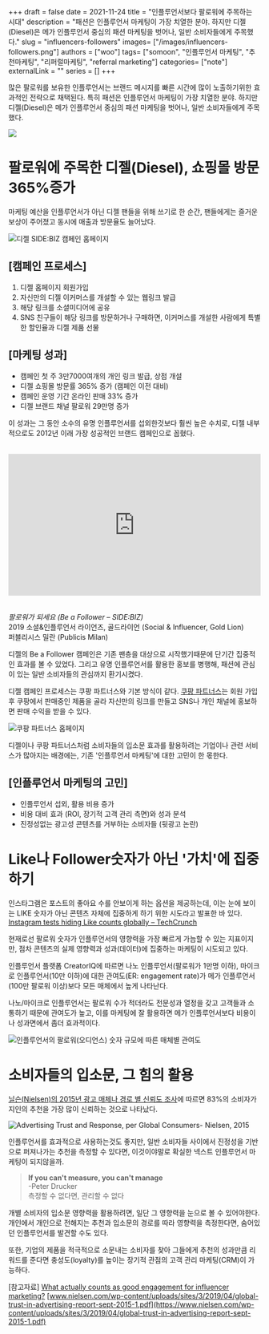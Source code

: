 +++ 
draft = false
date = 2021-11-24
title = "인플루언서보다 팔로워에 주목하는 시대"
description = "패션은 인플루언서 마케팅이 가장 치열한 분야. 하지만 디젤(Diesel)은 메가 인플루언서 중심의 패션 마케팅을 벗어나, 일반 소비자들에게 주목했다."
slug = "influencers-followers"
images= ["/images/influencers-followers.png"]
authors = ["woo"]
tags= ["somoon", "인플루언서 마케팅", "추천마케팅", "리퍼럴마케팅", "referral marketing"]
categories= ["note"]
externalLink = ""
series = []
+++

많은 팔로워를 보유한 인플루언서는 브랜드 메시지를 빠른 시간에 많이 노출하기위한 효과적인 전략으로 채택된다. 특히 패션은 인플루언서 마케팅이 가장 치열한 분야. 하지만 디젤(Diesel)은 메가 인플루언서 중심의 패션 마케팅을 벗어나, 일반 소비자들에게 주목했다.

![](/images/influencers-followers.png)

# 팔로워에 주목한 디젤(Diesel),  쇼핑몰 방문 365%증가
마케팅 예산을 인플루언서가 아닌 디젤 팬들을 위해 쓰기로 한 순간, 팬들에게는 즐거운 보상이 주어졌고 동시에 매출과 방문율도 늘어났다. 

![디젤 SIDE:BIZ 캠페인 홈페이지](/images/diesel.png)

## [캠페인 프로세스]
1. 디젤 홈페이지 회원가입
2. 자신만의 디젤 이커머스를 개설할 수 있는 웹링크 발급
3. 해당 링크를 소셜미디어에 공유
4. SNS 친구들이 해당 링크를 방문하거나 구매하면, 이커머스를 개설한 사람에게 특별한 할인율과 디젤 제품 선물

## [마케팅 성과]
- 캠페인 첫 주 3만7000여개의 개인 링크 발급, 상점 개설
- 디젤 쇼핑몰 방문률 365% 증가 (캠페인 이전 대비)
- 캠페인 운영 기간 온라인 판매 33% 증가
- 디젤 브랜드 채널 팔로워 29만명 증가

이 성과는 그 동안 소수의 유명 인플루언서를 섭외한것보다 훨씬 높은 수치로, 디젤 내부적으로도 2012년 이래 가장 성공적인 브랜드 캠페인으로 꼽혔다.
<div style="position: relative; padding-bottom: 56.25%; height: 0; overflow: hidden; margin: 2rem 0;">
  <iframe 
    src="https://www.youtube.com/embed/KMEq5AHc6Z8?feature=oembed" 
    style="position: absolute; top: 0; left: 0; width: 100%; height: 100%; border: 0;" 
    allow="accelerometer; autoplay; clipboard-write; encrypted-media; gyroscope; picture-in-picture" 
    allowfullscreen>
  </iframe>
</div>

*팔로워가 되세요 (Be a Follower – SIDE:BIZ)*  
2019 소셜&인플루언서 라이언즈, 골드라이언 (Social & Influencer, Gold Lion)  
퍼블리시스 밀란 (Publicis Milan)

디젤의 Be a Follower 캠페인은 기존 팬층을 대상으로 시작했기때문에 단기간 집중적인 효과를 볼 수 있었다. 그리고 유명 인플루언서를 활용한 홍보를 병행해, 패션에 관심이 있는 일반 소비자들의 관심까지 환기시켰다.

디젤 캠페인 프로세스는 쿠팡 파트너스와 기본 방식이 같다. [쿠팡 파트너스](https://partners.coupang.com/)는 회원 가입 후 쿠팡에서 판매중인 제품을 골라 자신만의 링크를 만들고 SNS나 개인 채널에 홍보하면 판매 수익을 받을 수 있다.

![쿠팡 파트너스 홈페이지](/images/coupang_partners.png)

디젤이나 쿠팡 파트너스처럼 소비자들의 입소문 효과를 활용하려는 기업이나 관련 서비스가 많아지는 배경에는, 기존 '인플루언서 마케팅'에 대한 고민이 한 몫한다. 

## [인플루언서 마케팅의 고민]
- 인플루언서 섭외, 활용 비용 증가
- 비용 대비 효과 (ROI, 장기적 고객 관리 측면)와 성과 분석
- 진정성없는 광고성 콘텐츠를 거부하는 소비자들 (뒷광고 논란)

# Like나 Follower숫자가 아닌 '가치'에 집중하기
인스타그램은 포스트의 좋아요 수를 안보이게 하는 옵션을 제공하는데, 이는 눈에 보이는 LIKE 숫자가 아닌 콘텐츠 자체에 집중하게 하기 위한 시도라고 발표한 바 있다. [Instagram tests hiding Like counts globally – TechCrunch](https://techcrunch.com/2019/11/14/instagram-private-like-counts/)

현재로선 팔로워 숫자가 인플루언서의 영향력을 가장 빠르게 가늠할 수 있는 지표이지만, 점차 콘텐츠의 실제 영향력과 성과(데이터)에 집중하는 마케팅이 시도되고 있다.

인플루언서 플랫폼 CreatorIQ에 따르면 나노 인플루언서(팔로워가 1만명 이하), 마이크로 인플루언서(10만 이하)에 대한 관여도(ER: engagement rate)가 메가 인플루언서(100만 팔로워 이상)보다 모든 매체에서 높게 나타난다.

나노/마이크로 인플루언서는 팔로워 수가 적더라도 전문성과 열정을 갖고 고객들과 소통하기 때문에 관여도가 높고, 이를 마케팅에 잘 활용하면 메가 인플루언서보다 비용이나 성과면에서 좀더 효과적이다.

![인플루언서의 팔로워(오디언스) 숫자 규모에 따른 매체별 관여도](/images/nano-influencer.png)

# 소비자들의 입소문, 그 힘의 활용
[닐슨(Nielsen)의 2015년 광고 매체나 경로 별 신뢰도 조사](https://www.nielsen.com/wp-content/uploads/sites/3/2019/04/global-trust-in-advertising-report-sept-2015-1.pdf)에 따르면 83%의 소비자가 지인의 추천을 가장 많이 신뢰하는 것으로 나타났다.

![Advertising Trust and Response, per Global Consumers- Nielsen, 2015](/images/advertising_trust_nielsen_2015.png)

인플루언서를 효과적으로 사용하는것도 좋지만, 일반 소비자들 사이에서 진정성을 기반으로 퍼져나가는 추천을 측정할 수 있다면, 이것이야말로 확실한 넥스트 인플루언서 마케팅이 되지않을까.

<blockquote><strong>If you can't measure, you can't manage</strong><br>-Peter Drucker <br>측정할 수 없다면, 관리할 수 없다</blockquote>

개별 소비자의 입소문 영향력을 활용하려면, 일단 그 영향력을 눈으로 볼 수 있어야한다. 개인에서 개인으로 전해지는 추천과 입소문의 경로를 따라 영향력을 측정한다면, 숨어있던 인플루언서를 발견할 수도 있다.

또한, 기업의 제품을 적극적으로 소문내는 소비자를 찾아 그들에게 추천의 성과만큼 리워드를 준다면 충성도(loyalty)를 높이는 장기적 관점의 고객 관리 마케팅(CRM)이 가능하다. 

[참고자료]
[What actually counts as good engagement for influencer marketing?](http://www.tubefilter.com/2019/07/09/influencer-marketing-good-engagement-rates-data/)
[www.nielsen.com/wp-content/uploads/sites/3/2019/04/global-trust-in-advertising-report-sept-2015-1.pdf](https://www.nielsen.com/wp-content/uploads/sites/3/2019/04/global-trust-in-advertising-report-sept-2015-1.pdf)


<!-- 
<a href="" rel="noopener"></a><a href="" rel="noopener"></a></p><hr><p><a href="https://somoon.io" rel="noreferrer">소문(somoon)</a>은 쉽고 간단하게 친구 초대 이벤트를 제작, 개별 소비자의 네트워크 영향력을 측정해 실시간 보상함으로써, 리퍼럴 마케팅을 도입할 수 있도록 지원합니다. </p><div class="kg-card kg-button-card kg-align-left"><a href="https://tally.so#tally-open=waex9Z&amp;tally-layout=modal&amp;tally-emoji-text=📩&amp;tally-emoji-animation=wave" class="kg-btn kg-btn-accent">문의 남기기</a></div> -->

<iframe
    data-tally-src="https://tally.so/embed/3jpLo9?hideTitle=1&transparentBackground=1&dynamicHeight=1"
    loading="lazy"
    width="100%"
    height="200"
    frameborder="0"
    marginheight="0"
    marginwidth="0"
    title="wooworks 메시지와 구독 신청"
  ></iframe>
  <script>
    var d = document,
      w = "https://tally.so/widgets/embed.js",
      v = function () {
        if (typeof Tally !== "undefined") Tally.loadEmbeds();
        else
          d.querySelectorAll("iframe[data-tally-src]:not([src])")
            .forEach(function (e) {
              e.src = e.dataset.tallySrc;
            });
      };
    if (typeof Tally !== "undefined") v();
    else if (d.querySelector('script[src="' + w + '"]') == null) {
      var s = d.createElement("script");
      s.src = w;
      s.onload = v;
      s.onerror = v;
      d.body.appendChild(s);
    }
  </script>